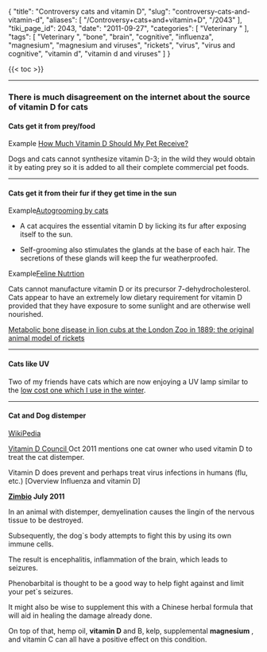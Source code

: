 {
    "title": "Controversy cats and vitamin D",
    "slug": "controversy-cats-and-vitamin-d",
    "aliases": [
        "/Controversy+cats+and+vitamin+D",
        "/2043"
    ],
    "tiki_page_id": 2043,
    "date": "2011-09-27",
    "categories": [
        "Veterinary "
    ],
    "tags": [
        "Veterinary ",
        "bone",
        "brain",
        "cognitive",
        "influenza",
        "magnesium",
        "magnesium and viruses",
        "rickets",
        "virus",
        "virus and cognitive",
        "vitamin d",
        "vitamin d and viruses"
    ]
}


{{< toc >}}

---

### There is much disagreement on the internet about the source of vitamin D for cats

#### Cats get it from prey/food

Example [How Much Vitamin D Should My Pet Receive? ](http://www.2ndchance.info/birdsvitd.htm%20)

Dogs and cats cannot synthesize vitamin D-3; in the wild they would obtain it by eating prey so it is added to all their complete commercial pet foods.

---

#### Cats get it from their fur if they get time in the sun

Example[Autogrooming by cats](http://www.pawsonline.info/autogrooming.htm)

* A cat acquires the essential vitamin D by licking its fur after exposing itself to the sun.

* Self-grooming also stimulates the glands at the base of each hair. The secretions of these glands will keep the fur weatherproofed.

Example[Feline Nutrtion](http://maxshouse.com/feline_nutrition.htm)

Cats cannot manufacture vitamin D or its precursor 7-dehydrocholesterol.  Cats appear to have an extremely low dietary requirement for vitamin D provided that they have exposure to some sunlight and are otherwise well nourished.

[Metabolic bone disease in lion cubs at the London Zoo in 1889: the original animal model of rickets](http://www.ncbi.nlm.nih.gov/pubmed/20804612)

---

#### Cats like UV

Two of my friends have cats which are now enjoying a UV lamp similar to the [low cost one which I use in the winter](/tags/low-cost-one-which-i-use-in-the-winter.html).

---

#### Cat and Dog distemper

[WikiPedia](http://en.wikipedia.org/wiki/Feline_panleukopenia)

[Vitamin D Council ](http://blog.vitamindcouncil.org/2011/10/25/successful-treatment-for-feline-distemper/#comment-209) Oct 2011 mentions one cat owner who used vitamin D to treat the cat distemper.

Vitamin D does prevent and perhaps treat virus infections in humans (flu, etc.) <span>[Overview Influenza and vitamin D]</span>

 **[Zimbio](http://www.zimbio.com/Dog+Health+Information/articles/zyQCh4kA-Nj/Controlling+Seizures+Caused+Distemper) July 2011** 

In an animal with distemper, demyelination causes the lingin of the nervous tissue to be destroyed. 

Subsequently, the dog`s body attempts to fight this by using its own immune cells. 

The result is encephalitis, inflammation of the brain, which leads to seizures.

Phenobarbital is thought to be a good way to help fight against and limit your pet`s seizures. 

It might also be wise to supplement this with a Chinese herbal formula that will aid in healing the damage already done. 

On top of that, hemp oil,  **vitamin D**  and B, kelp, supplemental  **magnesium** , and vitamin C can all have a positive effect on this condition.